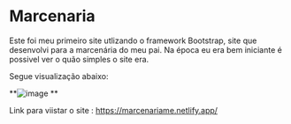 # Marcenaria

Este foi meu primeiro site utlizando o framework Bootstrap, site que desenvolvi para a marcenária do meu pai. Na época eu era bem iniciante é possivel ver o quão simples o site era.

Segue visualização abaixo:

**![image](https://user-images.githubusercontent.com/73564732/141968567-18a5bff6-8bac-4571-ac96-9e0d4b70223c.png) **


Link para viistar o site : https://marcenariame.netlify.app/
